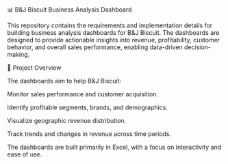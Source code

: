 📊 B&J Biscuit Business Analysis Dashboard

This repository contains the requirements and implementation details for building business analysis dashboards for B&J Biscuit. The dashboards are designed to provide actionable insights into revenue, profitability, customer behavior, and overall sales performance, enabling data-driven decision-making.

🚀 Project Overview

The dashboards aim to help B&J Biscuit:

Monitor sales performance and customer acquisition.

Identify profitable segments, brands, and demographics.

Visualize geographic revenue distribution.

Track trends and changes in revenue across time periods.

The dashboards are built primarily in Excel, with a focus on interactivity and ease of use.
